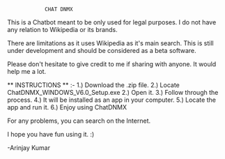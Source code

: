 				CHAT DNMX


This is a Chatbot meant to be only used for legal purposes. 
I do not have any relation to Wikipedia or its brands.

There are limitations as it uses Wikipedia as it's main search.
This is still under development and should be considered as a beta software.

Please don't hesitate to give credit to me if sharing with anyone.
It would help me a lot.


** INSTRUCTIONS ** :-
1.) Download the .zip file.
2.) Locate ChatDNMX_WINDOWS_V6.0_Setup.exe
2.) Open it.
3.) Follow through the process.
4.) It will be installed as an app in your computer.
5.) Locate the app and run it.
6.) Enjoy using ChatDNMX



For any problems, you can search on the Internet.

I hope you have fun using it. :)

-Arinjay Kumar
